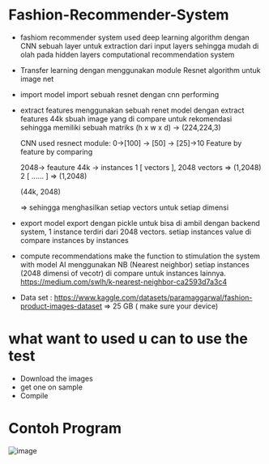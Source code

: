 # Fashion-Recommender-System

- fashiom recommender system used deep learning algorithm dengan CNN sebuah layer untuk extraction dari input layers sehingga mudah di olah pada hidden 
layers computational recommendation system

- Transfer learning dengan menggunakan module Resnet algorithm untuk image net

- import model
  import sebuah resnet dengan cnn performing
- extract features
  menggunakan sebuah renet model dengan extract features
  44k sbuah image yang di compare untuk rekomendasi 
  sehingga memiliki sebuah matriks (h x w x d) -> (224,224,3)
  
  CNN used resnect module:
  0->[100] -> [50] -> [25]->10
  Feature by feature by comparing
  
  2048-> feauture
  44k -> instances
  1 [ vectors ], 2048 vectors => (1,2048)
  2 [ ...... ] => (1,2048)
  
  
  (44k, 2048)
  
  => sehingga menghasilkan setiap vectors untuk setiap dimensi
  
- export model
  export dengan pickle untuk bisa di ambil dengan backend system, 1 instance terdiri dari 2048 vectors. setiap instances value di compare 
  instances by instances

- compute recommendations
  make the function to stimulation the system with model AI menggunakan NB (Nearest neighbor) 
  setiap instances (2048 dimensi of vecotr) di compare untuk instances lainnya.
  https://medium.com/swlh/k-nearest-neighbor-ca2593d7a3c4
  
- Data set : https://www.kaggle.com/datasets/paramaggarwal/fashion-product-images-dataset => 25 GB ( make sure your device)

# what want to used u can to use the test
- Download the images
- get one on sample 
- Compile

# Contoh Program
![image](https://user-images.githubusercontent.com/87234353/175783688-30cd5d10-e6e9-46e5-8d97-8f495f3fe4d4.png)

